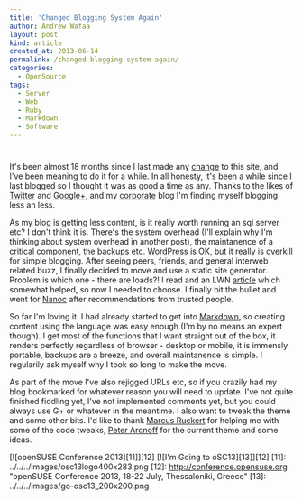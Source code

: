 ```yaml
---
title: 'Changed Blogging System Again'
author: Andrew Wafaa
layout: post
kind: article
created_at: 2013-06-14
permalink: /changed-blogging-system-again/
categories:
  - OpenSource
tags:
  - Server
  - Web
  - Ruby
  - Markdown
  - Software
---
```

# 

It's been almost 18 months since I last made any [change][1] to this site, and I've been meaning to do it for a while. In all honesty, it's been a while since I last blogged so I thought it was as good a time as any. Thanks to the likes of [Twitter][2] and [Google+][3], and my [corporate][4] blog I'm finding myself blogging less an less.

 [1]: http://andrew.wafaa.eu/2012/02/17/update-to-europeanwafaa.html "European Wafaa moves to Wordpress"
 [2]: https://twitter.com/awafaa "Me on Twitter"
 [3]: https://plus.google.com/u/0/103092666279088875227 "Me on Google+"
 [4]: http://forums.arm.com/index.php?app=core&module=search&do=user_activity&search_app=blog&mid=123654&userMode=&sid=104957ef65b11d07747c3f0a9b12527d "My corporate blog posts"

As my blog is getting less content, is it really worth running an sql server etc? I don't think it is. There's the system overhead (I'll explain why I'm thinking about system overhead in another post), the maintanence of a critical component, the backups etc. [WordPress][5] is OK, but it really is overkill for simple blogging. After seeing peers, friends, and general interweb related buzz, I finally decided to move and use a static site generator. Problem is which one - there are loads?! I read and an LWN [article][6] which somewhat helped, so now I needed to choose. I finally bit the bullet and went for [Nanoc][7] after recommendations from trusted people.

 [5]: http://wordpress.org/ "WordPress blogging tool"
 [6]: http://lwn.net/Articles/541299/ "LWN article on static site generators"
 [7]: http://nanoc.ws "Nanoc, a Ruby based static site generator"

So far I'm loving it. I had already started to get into [Markdown][8], so creating content using the language was easy enough (I'm by no means an expert though). I get most of the functions that I want straight out of the box, it renders perfectly regardless of browser - desktop or mobile, it is immensly portable, backups are a breeze, and overall maintanence is simple. I regularily ask myself why I took so long to make the move.

 [8]: http://en.wikipedia.org/wiki/Markdown "Wikipedia's entry on Markdown"

As part of the move I've also rejigged URLs etc, so if you crazily had my blog bookmarked for whatever reason you will need to update. I've not quite finished fiddling yet, I've not implemented comments yet, but you could always use G+ or whatever in the meantime. I also want to tweak the theme and some other bits. I'd like to thank [Marcus Ruckert][9] for helping me with some of the code tweaks, [Peter Aronoff][10] for the current theme and some ideas.

 [9]: http://nordisch.org/ "darix's blog"
 [10]: http://ithaca.arpinum.org/ "Ithaca's blog"

[![openSUSE Conference 2013][11]][12] [![I'm Going to oSC13][13]][12]
 [11]: ../../../images/osc13logo400x283.png 
 [12]: http://conference.opensuse.org "openSUSE Conference 2013, 18-22 July, Thessaloniki, Greece"
 [13]: ../../../images/go-osc13_200x200.png
